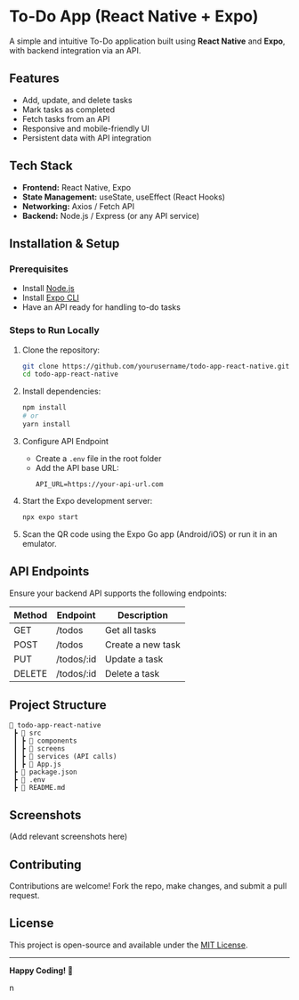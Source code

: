 # To-Do App (React Native + Expo)

A simple and intuitive To-Do application built using **React Native** and **Expo**, with backend integration via an API.

## Features

- Add, update, and delete tasks
- Mark tasks as completed
- Fetch tasks from an API
- Responsive and mobile-friendly UI
- Persistent data with API integration

## Tech Stack

- **Frontend:** React Native, Expo
- **State Management:** useState, useEffect (React Hooks)
- **Networking:** Axios / Fetch API
- **Backend:** Node.js / Express (or any API service)

## Installation & Setup

### Prerequisites

- Install [Node.js](https://nodejs.org/)
- Install [Expo CLI](https://docs.expo.dev/get-started/installation/)
- Have an API ready for handling to-do tasks

### Steps to Run Locally

1. Clone the repository:

   ```bash
   git clone https://github.com/yourusername/todo-app-react-native.git
   cd todo-app-react-native
   ```

2. Install dependencies:

   ```bash
   npm install
   # or
   yarn install
   ```

3. Configure API Endpoint

   - Create a `.env` file in the root folder
   - Add the API base URL:
     ```env
     API_URL=https://your-api-url.com
     ```

4. Start the Expo development server:

   ```bash
   npx expo start
   ```

5. Scan the QR code using the Expo Go app (Android/iOS) or run it in an emulator.

## API Endpoints

Ensure your backend API supports the following endpoints:

| Method | Endpoint    | Description       |
| ------ | ----------- | ----------------- |
| GET    | /todos      | Get all tasks     |
| POST   | /todos      | Create a new task |
| PUT    | /todos/\:id | Update a task     |
| DELETE | /todos/\:id | Delete a task     |

## Project Structure

```
📂 todo-app-react-native
 ┣ 📂 src
 ┃ ┣ 📂 components
 ┃ ┣ 📂 screens
 ┃ ┣ 📂 services (API calls)
 ┃ ┣ 📜 App.js
 ┣ 📜 package.json
 ┣ 📜 .env
 ┣ 📜 README.md
```

## Screenshots

(Add relevant screenshots here)

## Contributing

Contributions are welcome! Fork the repo, make changes, and submit a pull request.

## License

This project is open-source and available under the [MIT License](LICENSE).

---

**Happy Coding! 🚀**

n
